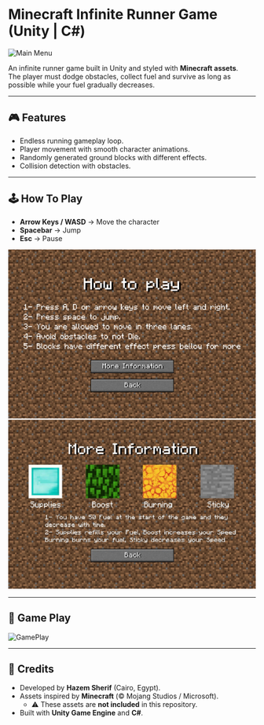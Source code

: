 # Minecraft Infinite Runner Game (Unity | C#)
![Main Menu](Images/MainMenu.gif)

An infinite runner game built in Unity and styled with **Minecraft assets**.  
The player must dodge obstacles, collect fuel and survive as long as possible while your fuel gradually decreases.  

---

## 🎮 Features
- Endless running gameplay loop.  
- Player movement with smooth character animations.  
- Randomly generated ground blocks with different effects.  
- Collision detection with obstacles.  

---

## 🕹️ How To Play
- **Arrow Keys / WASD** → Move the character  
- **Spacebar** → Jump  
- **Esc** → Pause
  
![How To Play](Images/HowToPlay1.jpg)
![How To Play](Images/HowToPlay2.jpg)

---

## 📸 Game Play

![GamePlay](Images/GamePlayy.gif)

---

## 🙌 Credits

- Developed by **Hazem Sherif** (Cairo, Egypt).  
- Assets inspired by **Minecraft** (© Mojang Studios / Microsoft).  
  - ⚠️ These assets are **not included** in this repository.  
- Built with **Unity Game Engine** and **C#**.  
